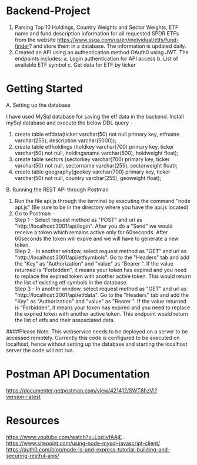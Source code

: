 # Backend-Project
1. Parsing Top 10 Holdings, Country Weights and Sector Weights, ETF name and fund description information for all requested SPDR ETFs from the website https://www.ssga.com/us/en/individual/etfs/fund-finder? and store them in a database. The information is updated daily.
2. Created an API using an authentication method OAuth0 using JWT. The endpoints includes:
    a. Login authentication for API access
    b. List of available ETF symbol
    c. Get data for ETF by ticker

# Getting Started

A. Setting up the database  

I have used MySql database for saving the etf data in the backend.
Install mySql database and execute the below DDL query -
  1. create table etfdata(ticker varchar(50) not null primary key, etfname varchar(255), description varchar(5000));
  2. create table etfholdings (holdkey varchar(700) primary key, ticker varchar(50) not null, holdingsname varchar(500), holdweight float);
  3. create table sectors (sectorkey varchar(700) primary key, ticker varchar(50) not null, sectorname varchar(255), sectorweight float);
  4. create table geography(geokey varchar(700) primary key, ticker varchar(50) not null, country varchar(255), geoweight float);

B. Running the REST API through Postman    
1. Run the file api.js through the terminal by executing the command "node api.js" (Be sure to be in the directory where you have the api.js located)
2. Go to Postman -  
Step 1 - Select request method as "POST" and url as "http://localhost:3001/api/login". After you do a "Send" we would receive a token which remains active only for 60seconds. After 60seconds the token will expire and we will have to generate a new token.  
Step 2 - In another window, select request method as "GET" and url as "http://localhost:3001/api/etfsymbols". Go to the "Headers" tab and add the "Key" as "Authorization" and "value" as "Bearer <Token>". If the value returned is "Forbidden", it means your token has expired and you need to replace the expired token with another active token. This would return the list of existing etf symbols in the database.   
Step 3 - In another window, select request method as "GET" and url as "http://localhost:3001/api/etfdata". Go to the "Headers" tab and add the "Key" as "Authorization" and "value" as "Bearer <Token>". If the value returned is "Forbidden", it means your token has expired and you need to replace the expired token with another active token. This endpoint would return the list of etfs and their assosciated data.

####Please Note: This webservice needs to be deployed on a server to be accessed remotely. Currently this code is configured to be executed on localhost, hence without setting up the database and starting the localhost server the code will not run.    

# Postman API Documentation
https://documenter.getpostman.com/view/421412/SWT8hzVi?version=latest

# Resources
https://www.youtube.com/watch?v=LoziivfAAjE .    
https://www.sitepoint.com/using-node-mysql-javascript-client/     
https://auth0.com/blog/node-js-and-express-tutorial-building-and-securing-restful-apis/
